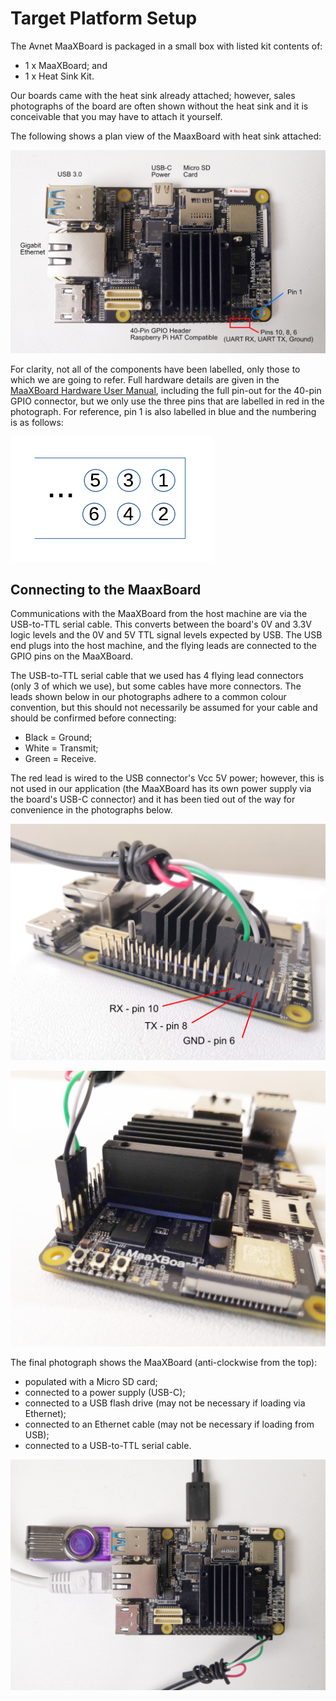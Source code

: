 # Target Platform Setup

The Avnet MaaXBoard is packaged in a small box with listed kit contents of:
- 1 x MaaXBoard; and
- 1 x Heat Sink Kit.

Our boards came with the heat sink already attached; however, sales photographs of the board are often shown without the heat sink and it is conceivable that you may have to attach it yourself.

The following shows a plan view of the MaaxBoard with heat sink attached:

![Avnet MaaXBoard plan view](figures/avnet-maaxboard-plan.png)

For clarity, not all of the components have been labelled, only those to which we are going to refer. Full hardware details are given in the [MaaXBoard Hardware User Manual](https://www.avnet.com/wps/wcm/connect/onesite/1e83cac7-ebe8-4be4-8776-6781e3833d11/MaaXBoard-Hardware_UserManual-V1.2-EN.pdf?MOD=AJPERES&CACHEID=ROOTWORKSPACE.Z18_NA5A1I41L0ICD0ABNDMDDG0000-1e83cac7-ebe8-4be4-8776-6781e3833d11-nVsEcIl), including the full pin-out for the 40-pin GPIO connector, but we only use the three pins that are labelled in red in the photograph. For reference, pin 1 is also labelled in blue and the numbering is as follows:

![GPIO pin numbering](figures/GPIO-pin-out.png)

## Connecting to the MaaxBoard

Communications with the MaaXBoard from the host machine are via the USB-to-TTL serial cable. This converts between the board's 0V and 3.3V logic levels and the 0V and 5V TTL signal levels expected by USB. The USB end plugs into the host machine, and the flying leads are connected to the GPIO pins on the MaaXBoard.

The USB-to-TTL serial cable that we used has 4 flying lead connectors (only 3 of which we use), but some cables have more connectors. The leads shown below in our photographs adhere to a common colour convention, but this should not necessarily be assumed for your cable and should be confirmed before connecting:

- Black = Ground;
- White = Transmit;
- Green = Receive.

The red lead is wired to the USB connector's Vcc 5V power; however, this is not used in our application (the MaaXBoard has its own power supply via the board's USB-C connector) and it has been tied out of the way for convenience in the photographs below.

![UART connector side 1](figures/uart-connector-side1.png)

![UART connector side 2](figures/uart-connector-side2.png)

The final photograph shows the MaaXBoard (anti-clockwise from the top):

- populated with a Micro SD card;
- connected to a power supply (USB-C);
- connected to a USB flash drive (may not be necessary if loading via Ethernet);
- connected to an Ethernet cable (may not be necessary if loading from USB);
- connected to a USB-to-TTL serial cable.

![Avnet MaaXBoard populated](figures/maaxboard-populated.png)


